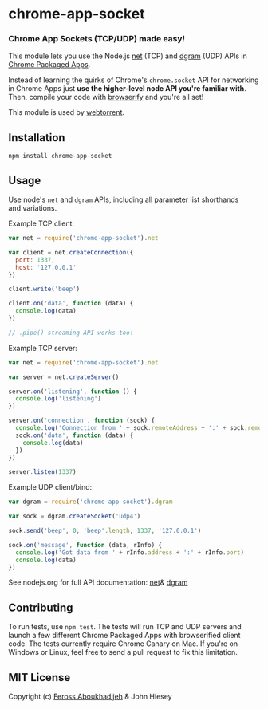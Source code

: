 chrome-app-socket
==========
### Chrome App Sockets (TCP/UDP) made easy!

This module lets you use the Node.js [net](http://nodejs.org/api/net.html) (TCP) and [dgram](http://nodejs.org/api/dgram.html) (UDP) APIs in [Chrome Packaged Apps](http://developer.chrome.com/apps/about_apps.html).

Instead of learning the quirks of Chrome's `chrome.socket` API for networking in Chrome Apps just **use the higher-level node API you're familiar with**. Then, compile your code with [browserify](https://github.com/substack/node-browserify) and you're all set!

This module is used by [webtorrent](https://github.com/feross/webtorrent).

## Installation

`npm install chrome-app-socket`

## Usage

Use node's `net` and `dgram` APIs, including all parameter list shorthands and variations.

Example TCP client:

```js
var net = require('chrome-app-socket').net

var client = net.createConnection({
  port: 1337,
  host: '127.0.0.1'
})

client.write('beep')

client.on('data', function (data) {
  console.log(data)
})

// .pipe() streaming API works too!

```

Example TCP server:

```js
var net = require('chrome-app-socket').net

var server = net.createServer()

server.on('listening', function () {
  console.log('listening')
})

server.on('connection', function (sock) {
  console.log('Connection from ' + sock.remoteAddress + ':' + sock.remotePort)
  sock.on('data', function (data) {
    console.log(data)
  })
})

server.listen(1337)

```

Example UDP client/bind:

```js
var dgram = require('chrome-app-socket').dgram

var sock = dgram.createSocket('udp4')

sock.send('beep', 0, 'beep'.length, 1337, '127.0.0.1')

sock.on('message', function (data, rInfo) {
  console.log('Got data from ' + rInfo.address + ':' + rInfo.port)
  console.log(data)
})

```

See nodejs.org for full API documentation: [net](http://nodejs.org/api/net.html)& [dgram](http://nodejs.org/api/dgram.html)

## Contributing

To run tests, use `npm test`. The tests will run TCP and UDP servers and launch a few different Chrome Packaged Apps with browserified client code. The tests currently require Chrome Canary on Mac. If you're on Windows or Linux, feel free to send a pull request to fix this limitation.

## MIT License

Copyright (c) [Feross Aboukhadijeh](http://feross.org) & John Hiesey